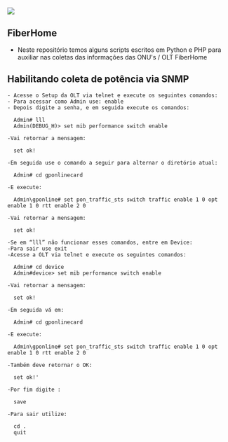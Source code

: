 # ![](https://iconape.com/wp-content/files/ix/351536/svg/351536.svg)

## FiberHome

- Neste repositório temos alguns scripts escritos em Python e PHP para auxiliar nas coletas das informações das ONU's / OLT FiberHome

## Habilitando coleta de potência via SNMP

    - Acesse o Setup da OLT via telnet e execute os seguintes comandos:
    - Para acessar como Admin use: enable 
    - Depois digite a senha, e em seguida execute os comandos:
    
      Admin# lll
      Admin(DEBUG_H)> set mib performance switch enable
      
    -Vai retornar a mensagem:
    
      set ok!
      
    -Em seguida use o comando a seguir para alternar o diretório atual:
    
      Admin# cd gponlinecard
      
    -E execute:
    
      Admin\gponline# set pon_traffic_sts switch traffic enable 1 0 opt enable 1 0 rtt enable 2 0
      
    -Vai retornar a mensagem:
    
      set ok!
      
    -Se em “lll” não funcionar esses comandos, entre em Device:
    -Para sair use exit
    -Acesse a OLT via telnet e execute os seguintes comandos:
    
      Admin# cd device
      Admin#device> set mib performance switch enable
      
    -Vai retornar a mensagem:
    
      set ok!
      
    -Em seguida vá em:
    
      Admin# cd gponlinecard
      
    -E execute:
    
      Admin\gponline# set pon_traffic_sts switch traffic enable 1 0 opt enable 1 0 rtt enable 2 0
    
    -Também deve retornar o OK:
    
      set ok!'
      
    -Por fim digite : 
    
      save
      
    -Para sair utilize: 
      
      cd .
      quit
